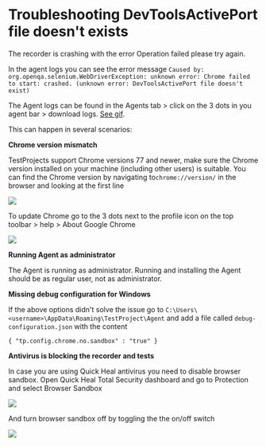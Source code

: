 # Troubleshooting DevToolsActivePort file doesn't exists

The recorder is crashing with the error Operation failed please try again.

In the agent logs you can see the error message `Caused by: org.openqa.selenium.WebDriverException: unknown error: Chrome failed to start: crashed. (unknown error: DevToolsActivePort file doesn't exist)`

The Agent logs can be found in the Agents tab > click on the 3 dots in you agent bar > download logs. [See gif](https://downloads.intercomcdn.com/i/o/148685195/28ed8bab622f67fe3d364baf/FkjHUZVhLW.gif).

This can happen in several scenarios:

**Chrome version mismatch**

TestProjects support Chrome versions 77 and newer, make sure the Chrome version installed on your machine (including other users) is suitable. You can find the Chrome version by navigating to`chrome://version/` in the browser and looking at the first line &#x20;

![](<../../.gitbook/assets/image (227) (1) (1) (1).png>)

To update Chrome go to the 3 dots next to the profile icon on the top toolbar > help > About Google Chrome

![](<../../.gitbook/assets/image-1- (3) (3) (3) (2) (3) (3).png>)

**Running Agent as administrator**

The Agent is running as administrator. Running and installing the Agent should be as regular user, not as administrator.

**Missing debug configuration for Windows**

If the above options didn't solve the issue go to `C:\Users\<username>\AppData\Roaming\TestProject\Agent` and add a file called `debug-configuration.json` with the content

`{ "tp.config.chrome.no.sandbox" : "true" }`

**Antivirus is blocking the recorder and tests**

In case you are using Quick Heal antivirus you need to disable browser sandbox. Open Quick Heal Total Security dashboard and go to Protection and select Browser Sandbox

![](<../../.gitbook/assets/capture (2) (2) (2) (2) (2) (1).png>)

And turn browser sandbox off by toggling the the on/off switch

![](<../../.gitbook/assets/capture1 (1).png>)

&#x20;

